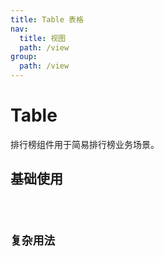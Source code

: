 ```yaml
---
title: Table 表格
nav:
  title: 视图
  path: /view
group:
  path: /view
---
```


# Table

排行榜组件用于简易排行榜业务场景。

## 基础使用

<code src="./demos/index.tsx" />

## 复杂用法

<code src="./demos/index.tsx" />

<API></API>
